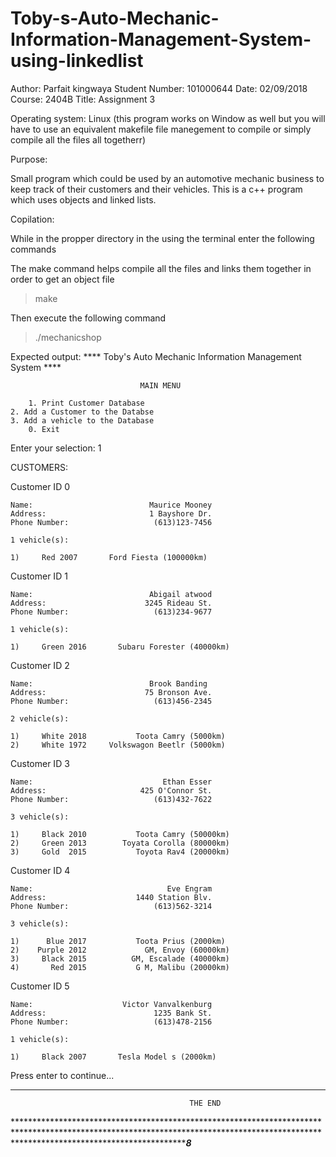 # Toby-s-Auto-Mechanic-Information-Management-System-using-linkedlist
Author: Parfait kingwaya
Student Number: 101000644
Date: 02/09/2018
Course: 2404B
Title: Assignment 3

Operating system: Linux (this program works on Window as well but you will have to use an equivalent makefile file manegement to compile or simply compile all the files all togetherr)

Purpose:

Small program which could be used by an automotive mechanic
business to keep track of their customers and their vehicles. 
This is a c++ program which uses objects and linked lists.

Copilation:

While in the propper directory in the using the terminal enter the following commands

The make command helps compile all the files and links them together in order to get an object file
>make

Then execute the following command

> ./mechanicshop

Expected output:
 **** Toby's Auto Mechanic Information Management System **** 
 
                                 MAIN MENU 
 
        1. Print Customer Database 
	2. Add a Customer to the Databse
	3. Add a vehicle to the Database
        0. Exit 
 
Enter your selection:  1 

CUSTOMERS:  
 
Customer ID 0
 
    Name:                          Maurice Mooney
    Address:                       1 Bayshore Dr.     
    Phone Number:                   (613)123-7456 
 
    1 vehicle(s):  
 
	1)     Red 2007       Ford Fiesta (100000km)

Customer ID 1
 
    Name:                          Abigail atwood
    Address:                      3245 Rideau St.     
    Phone Number:                   (613)234-9677
 
    1 vehicle(s):  
 
	1)     Green 2016       Subaru Forester (40000km)

Customer ID 2
 
    Name:                          Brook Banding
    Address:                      75 Bronson Ave.     
    Phone Number:                   (613)456-2345
 
    2 vehicle(s):  
 
	1)     White 2018           Toota Camry (5000km)
	2)     White 1972     Volkswagon Beetlr (5000km)

Customer ID 3
 
    Name:                             Ethan Esser
    Address:                     425 O'Connor St.     
    Phone Number:                   (613)432-7622
 
    3 vehicle(s):  
 
	1)     Black 2010           Toota Camry (50000km)
	2)     Green 2013        Toyata Corolla (80000km)
	3)     Gold  2015           Toyota Rav4 (20000km)

Customer ID 4
 
    Name:                              Eve Engram
    Address:                    1440 Station Blv.     
    Phone Number:                   (613)562-3214
 
    3 vehicle(s):  
 
	1)      Blue 2017           Toota Prius (2000km)
	2)    Purple 2012             GM, Envoy (60000km)
	3)     Black 2015          GM, Escalade (40000km)
	4)       Red 2015           G M, Malibu (20000km)

Customer ID 5
 
    Name:                    Victor Vanvalkenburg
    Address:                        1235 Bank St.     
    Phone Number:                   (613)478-2156
 
    1 vehicle(s):  
 
	1)     Black 2007       Tesla Model s (2000km)

Press enter to continue...
	

*********************************************************************************************************************************************************************************************

											THE END 

*****************************************************************************************************************************************************************************************8***





